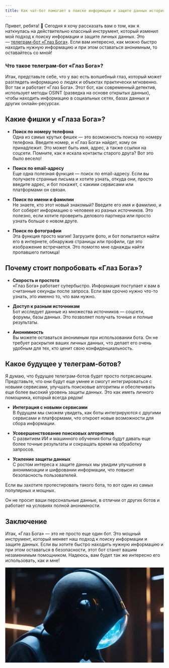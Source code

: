 ```yaml
---
title: Как чат-бот помогает в поиске информации и защите данных история из жизни
---
```


Привет, ребята! 🌟 Сегодня я хочу рассказать вам о том, как я наткнулась на действительно классный инструмент, который изменил мой подход к поиску информации и защите личных данных. Это — [телеграм-бот «Глаз Бога»](/EyeofGod/). Если вам интересно, как можно быстро находить нужную информацию и при этом оставаться анонимным, то оставайтесь со мной!

### Что такое телеграм-бот «Глаз Бога»?

Итак, представьте себе, что у вас есть волшебный глаз, который может разглядеть информацию о людях и объектах практически мгновенно. Вот так и работает «Глаз Бога». Этот бот, как современный детектив, использует методы OSINT (разведка на основе открытых данных), чтобы находить информацию в социальных сетях, базах данных и других онлайн-ресурсах.

## Какие фишки у «Глаза Бога»?

- **Поиск по номеру телефона**  
    Одна из самых крутых фишек — это возможность поиска по номеру телефона. Введите номер, и «Глаз Бога» найдет, кому он принадлежит. Это может быть имя, адрес, а также ссылки на соцсети. Помните, как я искала контакты старого друга? Вот это было весело!
    
- **Поиск по email-адресу**  
    Еще одна полезная функция — поиск по email-адресу. Если вы получаете странные письма и хотите узнать, откуда они, просто введите адрес, и бот покажет, с какими сервисами или платформами он связан.
    
- **Поиск по имени и фамилии**  
    Не знаете, кто этот новый знакомый? Введите его имя и фамилию, и бот соберет информацию о человеке из разных источников. Это полезно, если хотите проверить делового партнера или просто узнать больше о новом друге.
    
- **Поиск по фотографии**  
    Эта функция просто магия! Загрузите фото, и бот попытается найти его в интернете, обнаружив страницы или профили, где это изображение встречается. Это помогло мне однажды найти пропавшего питомца!
    

## Почему стоит попробовать «Глаз Бога»?

- **Скорость и простота**  
    «Глаз Бога» работает супербыстро. Информация поступает к вам в считанные секунды после запроса. Если вам срочно нужно что-то узнать, это именно то, что вам нужно.
    
- **Доступ к разным источникам**  
    Бот исследует данные из множества источников — соцсети, форумы, базы данных. Это позволяет получать точные и полные результаты.
    
- **Анонимность**  
    Вы можете оставаться анонимным при использовании бота. Он не требует раскрытия ваших личных данных, что делает его очень удобным для тех, кто ценит свою конфиденциальность.
    

## Какое будущее у телеграм-ботов?

Я думаю, что будущее телеграм-ботов будет просто потрясающим. Представьте, что они будут еще умнее и смогут интегрироваться с новыми сервисами, улучшать поисковые алгоритмы и обеспечивать еще более высокий уровень защиты данных. Это как иметь личного помощника, который всегда рядом!

- **Интеграция с новыми сервисами**  
    В будущем мы сможем увидеть, как боты интегрируются с другими сервисами и платформами, что откроет новые возможности для сбора информации.
    
- **Усовершенствование поисковых алгоритмов**  
    С развитием ИИ и машинного обучения боты будут давать еще более точные результаты и сокращать время на обработку запросов.
    
- **Усиление защиты данных**  
    С ростом интереса к защите данных мы увидим улучшения в анонимизации и шифровании информации, что повысит безопасность пользователей.  
    

Если вы захотите протестировать такого бота, то вот один из самых популярных и мощных.

Он не просит ваши персональные данные, в отличии от других ботов и работает на условиях полной анонимности.

## Заключение

Итак, «Глаз Бога» — это не просто еще один бот. Это мощный инструмент, который меняет наш подход к поиску информации и защите данных. Если вы хотите быстро находить нужную информацию и при этом оставаться в безопасности, этот бот станет вашим незаменимым помощником. Надеюсь, вам будет так же интересно его использовать, как и мне!

![](/images/glaz3.webp)
